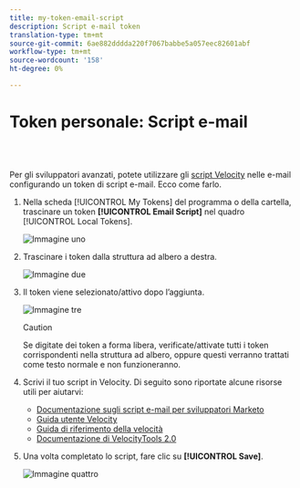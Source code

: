 ```yaml
---
title: my-token-email-script
description: Script e-mail token
translation-type: tm+mt
source-git-commit: 6ae882dddda220f7067babbe5a057eec82601abf
workflow-type: tm+mt
source-wordcount: '158'
ht-degree: 0%

---
```



# Token personale: Script e-mail

<br> 

Per gli sviluppatori avanzati, potete utilizzare gli [script Velocity](https://velocity.apache.org/engine/1.7/user-guide.html) nelle e-mail configurando un token di script e-mail. Ecco come farlo.

1. Nella scheda [!UICONTROL My Tokens] del programma o della cartella, trascinare un token **[!UICONTROL Email Script]** nel quadro [!UICONTROL Local Tokens].

   ![Immagine uno](/help/sky/assets/my-tokens/my-token-email-script/my-token-email-script-1.png)

1. Trascinare i token dalla struttura ad albero a destra.

   ![Immagine due](/help/sky/assets/my-tokens/my-token-email-script/my-token-email-script-2.png)

1. Il token viene selezionato/attivo dopo l’aggiunta.

   ![Immagine tre](/help/sky/assets/my-tokens/my-token-email-script/my-token-email-script-3.png)

   >[!CAUTION]
   >
   >Se digitate dei token a forma libera, verificate/attivate tutti i token corrispondenti nella struttura ad albero, oppure questi verranno trattati come testo normale e non funzioneranno.

1. Scrivi il tuo script in Velocity. Di seguito sono riportate alcune risorse utili per aiutarvi:

   * [Documentazione sugli script e-mail per sviluppatori Marketo](https://developers.marketo.com/email-scripting/)
   * [Guida utente Velocity](https://velocity.apache.org/engine/devel/user-guide.html)
   * [Guida di riferimento della velocità](https://velocity.apache.org/engine/devel/vtl-reference-guide.html)
   * [Documentazione di VelocityTools 2.0](https://velocity.apache.org/tools/releases/2.0/javadoc/index.html)

1. Una volta completato lo script, fare clic su **[!UICONTROL Save]**.

   ![Immagine quattro](/help/sky/assets/my-tokens/my-token-email-script/my-token-email-script-4.png)
